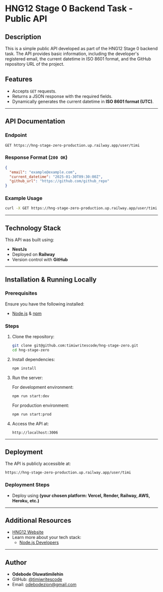 # HNG12 Stage 0 Backend Task - Public API

## Description
This is a simple public API developed as part of the HNG12 Stage 0 backend task. The API provides basic information, including the developer's registered email, the current datetime in ISO 8601 format, and the GitHub repository URL of the project.

## Features
- Accepts `GET` requests.
- Returns a JSON response with the required fields.
- Dynamically generates the current datetime in **ISO 8601 format (UTC)**.

---

## API Documentation
### Endpoint
```plaintext
GET https://hng-stage-zero-production.up.railway.app/user/timi
```

### Response Format (`200 OK`)
```json
{
  "email": "example@example.com",
  "current_datetime": "2025-01-30T09:30:00Z",
  "github_url": "https://github.com/github_repo"
}
```

### Example Usage
```sh
curl -X GET https://hng-stage-zero-production.up.railway.app/user/timi
```

---

## Technology Stack
This API was built using:
- **NestJs**
- Deployed on **Railway**
- Version control with **GitHub**

---

## Installation & Running Locally
### Prerequisites
Ensure you have the following installed:
- [Node.js](https://nodejs.org/) & [npm](https://www.npmjs.com/)

### Steps
1. Clone the repository:
   ```sh
   git clone git@github.com:timiwritescode/hng-stage-zero.git
   cd hng-stage-zero
   ```
2. Install dependencies:
   ```sh
   npm install
   ```
3. Run the server: 


    For development environment:
   ```sh
   npm run start:dev
   ```

    For production environment:

    ```sh
   npm run start:prod
   ```
   
4. Access the API at:
   ```plaintext
   http://localhost:3006
   ```

---

## Deployment
The API is publicly accessible at:
```
https://hng-stage-zero-production.up.railway.app/user/timi
```

### Deployment Steps
- Deploy using **(your chosen platform: Vercel, Render, Railway, AWS, Heroku, etc.)**

---

## Additional Resources
- [HNG12 Website](https://hng.tech/)
- Learn more about your tech stack:
  - [Node.js Developers](https://hng.tech/hire/nodejs-developers)

---

## Author
- **Odebode Oluwatimilehin**
- GitHub: [@timiwritescode](https://github.com/yourusername)
- Email: odebodezion@gmail.com

